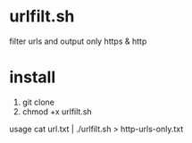 # urlfilt.sh
filter urls and output only https &amp; http

# install
1. git clone
2. chmod +x urlfilt.sh

usage
cat url.txt | ./urlfilt.sh > http-urls-only.txt
